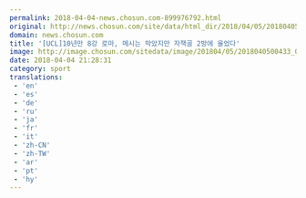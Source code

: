 ```yaml
---
permalink: 2018-04-04-news.chosun.com-899976792.html
original: http://news.chosun.com/site/data/html_dir/2018/04/05/2018040500451.html
domain: news.chosun.com
title: '[UCL]10년만 8강 로마, 메시는 막았지만 자책골 2방에 울었다'
image: http://image.chosun.com/sitedata/image/201804/05/2018040500433_0.jpg
date: 2018-04-04 21:28:31
category: sport
translations: 
 - 'en'
 - 'es'
 - 'de'
 - 'ru'
 - 'ja'
 - 'fr'
 - 'it'
 - 'zh-CN'
 - 'zh-TW'
 - 'ar'
 - 'pt'
 - 'hy'
---
```


